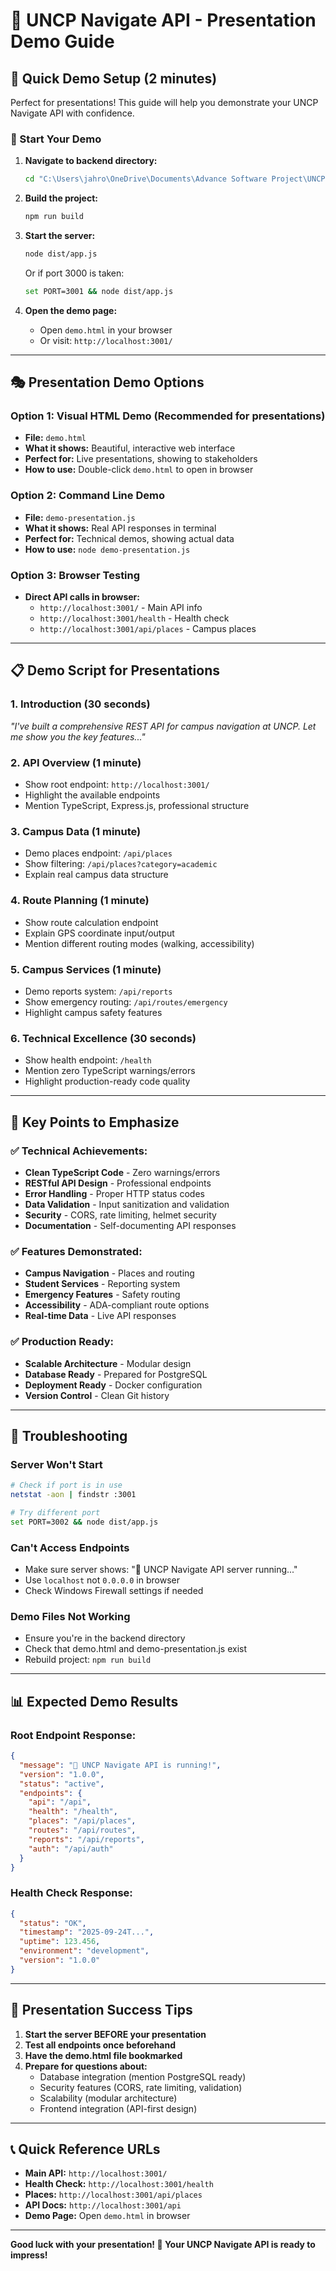 # 🧭 UNCP Navigate API - Presentation Demo Guide

## 🎯 Quick Demo Setup (2 minutes)

Perfect for presentations! This guide will help you demonstrate your UNCP Navigate API with confidence.

### 🚀 Start Your Demo

1. **Navigate to backend directory:**
   ```bash
   cd "C:\Users\jahro\OneDrive\Documents\Advance Software Project\UNCP Nav Backend\uncp-navigate\backend"
   ```

2. **Build the project:**
   ```bash
   npm run build
   ```

3. **Start the server:**
   ```bash
   node dist/app.js
   ```
   
   Or if port 3000 is taken:
   ```bash
   set PORT=3001 && node dist/app.js
   ```

4. **Open the demo page:**
   - Open `demo.html` in your browser
   - Or visit: `http://localhost:3001/`

---

## 🎭 Presentation Demo Options

### Option 1: Visual HTML Demo (Recommended for presentations)
- **File:** `demo.html`
- **What it shows:** Beautiful, interactive web interface
- **Perfect for:** Live presentations, showing to stakeholders
- **How to use:** Double-click `demo.html` to open in browser

### Option 2: Command Line Demo
- **File:** `demo-presentation.js`
- **What it shows:** Real API responses in terminal
- **Perfect for:** Technical demos, showing actual data
- **How to use:** `node demo-presentation.js`

### Option 3: Browser Testing
- **Direct API calls in browser:**
  - `http://localhost:3001/` - Main API info
  - `http://localhost:3001/health` - Health check
  - `http://localhost:3001/api/places` - Campus places

---

## 📋 Demo Script for Presentations

### 1. Introduction (30 seconds)
*"I've built a comprehensive REST API for campus navigation at UNCP. Let me show you the key features..."*

### 2. API Overview (1 minute)
- Show root endpoint: `http://localhost:3001/`
- Highlight the available endpoints
- Mention TypeScript, Express.js, professional structure

### 3. Campus Data (1 minute)
- Demo places endpoint: `/api/places`
- Show filtering: `/api/places?category=academic`
- Explain real campus data structure

### 4. Route Planning (1 minute)
- Show route calculation endpoint
- Explain GPS coordinate input/output
- Mention different routing modes (walking, accessibility)

### 5. Campus Services (1 minute)
- Demo reports system: `/api/reports`
- Show emergency routing: `/api/routes/emergency`
- Highlight campus safety features

### 6. Technical Excellence (30 seconds)
- Show health endpoint: `/health`
- Mention zero TypeScript warnings/errors
- Highlight production-ready code quality

---

## 🎯 Key Points to Emphasize

### ✅ **Technical Achievements:**
- **Clean TypeScript Code** - Zero warnings/errors
- **RESTful API Design** - Professional endpoints
- **Error Handling** - Proper HTTP status codes
- **Data Validation** - Input sanitization and validation
- **Security** - CORS, rate limiting, helmet security
- **Documentation** - Self-documenting API responses

### ✅ **Features Demonstrated:**
- **Campus Navigation** - Places and routing
- **Student Services** - Reporting system
- **Emergency Features** - Safety routing
- **Accessibility** - ADA-compliant route options
- **Real-time Data** - Live API responses

### ✅ **Production Ready:**
- **Scalable Architecture** - Modular design
- **Database Ready** - Prepared for PostgreSQL
- **Deployment Ready** - Docker configuration
- **Version Control** - Clean Git history

---

## 🔧 Troubleshooting

### Server Won't Start
```bash
# Check if port is in use
netstat -aon | findstr :3001

# Try different port
set PORT=3002 && node dist/app.js
```

### Can't Access Endpoints
- Make sure server shows: "🚀 UNCP Navigate API server running..."
- Use `localhost` not `0.0.0.0` in browser
- Check Windows Firewall settings if needed

### Demo Files Not Working
- Ensure you're in the backend directory
- Check that demo.html and demo-presentation.js exist
- Rebuild project: `npm run build`

---

## 📊 Expected Demo Results

### Root Endpoint Response:
```json
{
  "message": "🧭 UNCP Navigate API is running!",
  "version": "1.0.0",
  "status": "active",
  "endpoints": {
    "api": "/api",
    "health": "/health",
    "places": "/api/places",
    "routes": "/api/routes",
    "reports": "/api/reports",
    "auth": "/api/auth"
  }
}
```

### Health Check Response:
```json
{
  "status": "OK",
  "timestamp": "2025-09-24T...",
  "uptime": 123.456,
  "environment": "development",
  "version": "1.0.0"
}
```

---

## 🎉 Presentation Success Tips

1. **Start the server BEFORE your presentation**
2. **Test all endpoints once beforehand**
3. **Have the demo.html file bookmarked**
4. **Prepare for questions about:**
   - Database integration (mention PostgreSQL ready)
   - Security features (CORS, rate limiting, validation)
   - Scalability (modular architecture)
   - Frontend integration (API-first design)

---

## 📞 Quick Reference URLs

- **Main API:** `http://localhost:3001/`
- **Health Check:** `http://localhost:3001/health`
- **Places:** `http://localhost:3001/api/places`
- **API Docs:** `http://localhost:3001/api`
- **Demo Page:** Open `demo.html` in browser

---

**Good luck with your presentation! 🚀 Your UNCP Navigate API is ready to impress!**